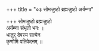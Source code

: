 +++
title = "०३ सोमजुष्टो ब्रह्मजुष्टो अर्यम्णा"

+++
सोमजुष्टो ब्रह्मजुष्टो  
अर्यम्णा संभृतो भगः ।  
धातुर् देवस्य सत्येन  
कृणोमि पतिवेदनम् ॥